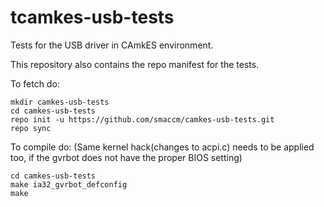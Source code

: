 tcamkes-usb-tests
===============

Tests for the USB driver in CAmkES environment.

This repository also contains the repo manifest for the tests.

To fetch do:

    mkdir camkes-usb-tests
    cd camkes-usb-tests
    repo init -u https://github.com/smaccm/camkes-usb-tests.git
    repo sync

To compile do:
(Same kernel hack(changes to acpi.c) needs to be applied too, if the gvrbot does
 not have the proper BIOS setting)

    cd camkes-usb-tests
    make ia32_gvrbot_defconfig
    make

